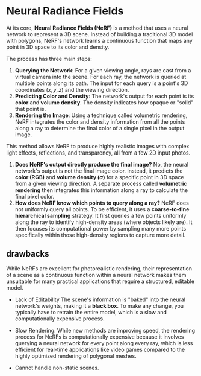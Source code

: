 # Neural Radiance Fields

At its core, **Neural Radiance Fields (NeRF)** is a method that uses a neural network to represent a 3D scene. Instead of building a traditional 3D model with polygons, NeRF's network learns a continuous function that maps any point in 3D space to its color and density.

The process has three main steps:

1.  **Querying the Network**: For a given viewing angle, rays are cast from a virtual camera into the scene. For each ray, the network is queried at multiple points along its path. The input for each query is a point's 3D coordinates ($x, y, z$) and the viewing direction.
2.  **Predicting Color and Density**: The network's output for each point is its **color** and **volume density**. The density indicates how opaque or "solid" that point is.
3.  **Rendering the Image**: Using a technique called volumetric rendering, NeRF integrates the color and density information from all the points along a ray to determine the final color of a single pixel in the output image.

This method allows NeRF to produce highly realistic images with complex light effects, reflections, and transparency, all from a few 2D input photos.

1.  **Does NeRF's output directly produce the final image?**
    No, the neural network's output is not the final image color. Instead, it predicts the **color (RGB)** and **volume density ($\sigma$)** for a specific point in 3D space from a given viewing direction. A separate process called **volumetric rendering** then integrates this information along a ray to calculate the final pixel color.
2.  **How does NeRF know which points to query along a ray?**
    NeRF does not uniformly query all points. To be efficient, it uses a **coarse-to-fine hierarchical sampling** strategy. It first queries a few points uniformly along the ray to identify high-density areas (where objects likely are). It then focuses its computational power by sampling many more points specifically within those high-density regions to capture more detail.

## drawbacks

While NeRFs are excellent for photorealistic rendering, their representation of a scene as a continuous function within a neural network makes them unsuitable for many practical applications that require a structured, editable model.

- Lack of Editability
  The scene's information is "baked" into the neural network's weights, making it a **black box**. To make any change, you typically have to retrain the entire model, which is a slow and computationally expensive process.

- Slow Rendering: While new methods are improving speed, the rendering process for NeRFs is computationally expensive because it involves querying a neural network for every point along every ray, which is less efficient for real-time applications like video games compared to the highly optimized rendering of polygonal meshes.

- Cannot handle non-static scenes.
